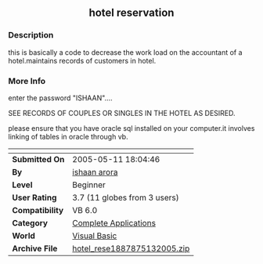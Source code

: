 ﻿<div align="center">

## hotel reservation


</div>

### Description

this is basically a code to decrease the work load on the accountant of a hotel.maintains records of customers in hotel.
 
### More Info
 
enter the password "ISHAAN"....

SEE RECORDS OF COUPLES OR SINGLES IN THE HOTEL AS DESIRED.

please ensure that you have oracle sql installed on your computer.it involves linking of tables in oracle through vb.


<span>             |<span>
---                |---
**Submitted On**   |2005-05-11 18:04:46
**By**             |[ishaan arora](https://github.com/Planet-Source-Code/PSCIndex/blob/master/ByAuthor/ishaan-arora.md)
**Level**          |Beginner
**User Rating**    |3.7 (11 globes from 3 users)
**Compatibility**  |VB 6\.0
**Category**       |[Complete Applications](https://github.com/Planet-Source-Code/PSCIndex/blob/master/ByCategory/complete-applications__1-27.md)
**World**          |[Visual Basic](https://github.com/Planet-Source-Code/PSCIndex/blob/master/ByWorld/visual-basic.md)
**Archive File**   |[hotel\_rese1887875132005\.zip](https://github.com/Planet-Source-Code/ishaan-arora-hotel-reservation__1-60519/archive/master.zip)








